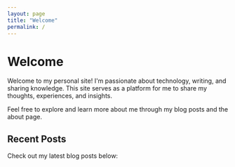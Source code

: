 ```yaml
---
layout: page
title: "Welcome"
permalink: /
---
```


# Welcome

Welcome to my personal site! I'm passionate about technology, writing, and sharing knowledge. This site serves as a platform for me to share my thoughts, experiences, and insights.

Feel free to explore and learn more about me through my blog posts and the about page.

## Recent Posts

Check out my latest blog posts below:

